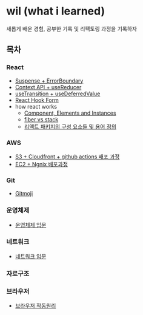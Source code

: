 # wil (what i learned)

새롭게 배운 경험, 공부한 기록 및 리팩토링 과정을 기록하자

## 목차

### React

- [Suspense + ErrorBoundary](https://github.com/pleasemrlostman/react-query-and-suspense/tree/main)
- [Context API + useReducer](https://github.com/pleasemrlostman/wil/blob/main/React/context-api-and-useReducer.md)
- [useTransition + useDeferredValue](https://github.com/pleasemrlostman/wil/blob/main/React/useTransition-and-useDeferredValue.md)
- [React Hook Form](https://github.com/pleasemrlostman/react-hook-form-docs-kr)
- how react works
  - [Component, Elements and Instances](https://github.com/pleasemrlostman/wil/blob/main/React/how-react-works/0.component-elements-and-instances.md)
  - [fiber vs stack](https://github.com/pleasemrlostman/wil/blob/main/React/how-react-works/1.fiber-vs-stack.md)
  - [리액트 패키지의 구성 요소들 및 용어 정의](https://github.com/pleasemrlostman/wil/blob/main/React/how-react-works/2.define-the-components-and-terms-of-the-react-package.md)

### AWS

- [S3 + Cloudfront + github actions 배포 과정](https://github.com/pleasemrlostman/wil/tree/main/AWS/s3-cloundfront-gihubactions-deploy)
- [EC2 + Ngnix 배포과정](https://github.com/pleasemrlostman/wil/tree/main/AWS/ec2-nginx-deploy)

### Git

- [Gitmoji](https://github.com/pleasemrlostman/wil/blob/main/Git/Gitmoji/readme.md)

### 운영체제

- [운영체제 입문](https://github.com/pleasemrlostman/wil/tree/main/os/introduction-to-the-operating-system)

### 네트워크

- [네트워크 입문](https://github.com/pleasemrlostman/wil/tree/main/network/introduction-network)

### 자료구조

### 브라우저
- [브라우저 작동원리](https://github.com/pleasemrlostman/wil/blob/main/browser/how-browser-works.md)

